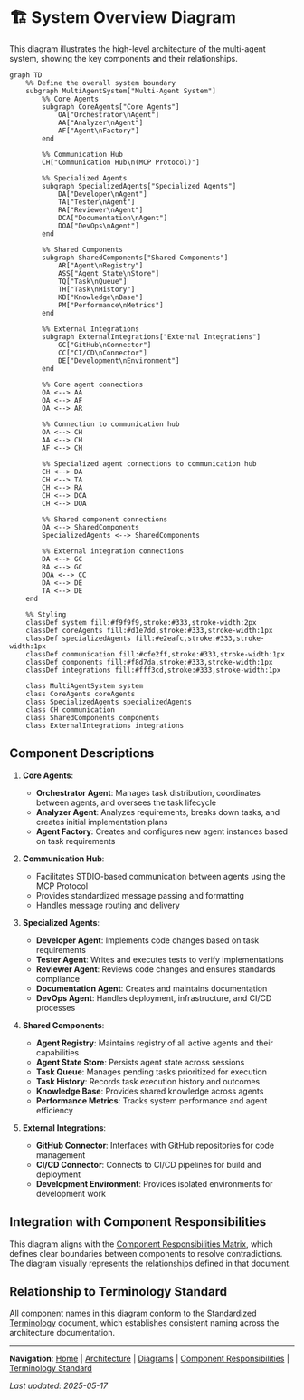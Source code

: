 # 🏗️ System Overview Diagram

This diagram illustrates the high-level architecture of the multi-agent system, showing the key components and their relationships.

```mermaid
graph TD
    %% Define the overall system boundary
    subgraph MultiAgentSystem["Multi-Agent System"]
        %% Core Agents
        subgraph CoreAgents["Core Agents"]
            OA["Orchestrator\nAgent"] 
            AA["Analyzer\nAgent"]
            AF["Agent\nFactory"]
        end

        %% Communication Hub
        CH["Communication Hub\n(MCP Protocol)"]

        %% Specialized Agents
        subgraph SpecializedAgents["Specialized Agents"]
            DA["Developer\nAgent"]
            TA["Tester\nAgent"]
            RA["Reviewer\nAgent"]
            DCA["Documentation\nAgent"]
            DOA["DevOps\nAgent"]
        end

        %% Shared Components
        subgraph SharedComponents["Shared Components"]
            AR["Agent\nRegistry"]
            ASS["Agent State\nStore"]
            TQ["Task\nQueue"]
            TH["Task\nHistory"]
            KB["Knowledge\nBase"]
            PM["Performance\nMetrics"]
        end

        %% External Integrations
        subgraph ExternalIntegrations["External Integrations"]
            GC["GitHub\nConnector"]
            CC["CI/CD\nConnector"]
            DE["Development\nEnvironment"]
        end

        %% Core agent connections
        OA <--> AA
        OA <--> AF
        OA <--> AR

        %% Connection to communication hub
        OA <--> CH
        AA <--> CH
        AF <--> CH

        %% Specialized agent connections to communication hub
        CH <--> DA
        CH <--> TA
        CH <--> RA
        CH <--> DCA
        CH <--> DOA

        %% Shared component connections
        OA <--> SharedComponents
        SpecializedAgents <--> SharedComponents

        %% External integration connections
        DA <--> GC
        RA <--> GC
        DOA <--> CC
        DA <--> DE
        TA <--> DE
    end

    %% Styling
    classDef system fill:#f9f9f9,stroke:#333,stroke-width:2px
    classDef coreAgents fill:#d1e7dd,stroke:#333,stroke-width:1px
    classDef specializedAgents fill:#e2eafc,stroke:#333,stroke-width:1px
    classDef communication fill:#cfe2ff,stroke:#333,stroke-width:1px
    classDef components fill:#f8d7da,stroke:#333,stroke-width:1px
    classDef integrations fill:#fff3cd,stroke:#333,stroke-width:1px

    class MultiAgentSystem system
    class CoreAgents coreAgents
    class SpecializedAgents specializedAgents
    class CH communication
    class SharedComponents components
    class ExternalIntegrations integrations
```

## Component Descriptions

1. **Core Agents**:
   - **Orchestrator Agent**: Manages task distribution, coordinates between agents, and oversees the task lifecycle
   - **Analyzer Agent**: Analyzes requirements, breaks down tasks, and creates initial implementation plans
   - **Agent Factory**: Creates and configures new agent instances based on task requirements

2. **Communication Hub**:
   - Facilitates STDIO-based communication between agents using the MCP Protocol
   - Provides standardized message passing and formatting
   - Handles message routing and delivery

3. **Specialized Agents**:
   - **Developer Agent**: Implements code changes based on task requirements
   - **Tester Agent**: Writes and executes tests to verify implementations
   - **Reviewer Agent**: Reviews code changes and ensures standards compliance
   - **Documentation Agent**: Creates and maintains documentation
   - **DevOps Agent**: Handles deployment, infrastructure, and CI/CD processes

4. **Shared Components**:
   - **Agent Registry**: Maintains registry of all active agents and their capabilities
   - **Agent State Store**: Persists agent state across sessions
   - **Task Queue**: Manages pending tasks prioritized for execution
   - **Task History**: Records task execution history and outcomes
   - **Knowledge Base**: Provides shared knowledge across agents
   - **Performance Metrics**: Tracks system performance and agent efficiency

5. **External Integrations**:
   - **GitHub Connector**: Interfaces with GitHub repositories for code management
   - **CI/CD Connector**: Connects to CI/CD pipelines for build and deployment
   - **Development Environment**: Provides isolated environments for development work

## Integration with Component Responsibilities

This diagram aligns with the [Component Responsibilities Matrix](../component-responsibilities.md), which defines clear boundaries between components to resolve contradictions. The diagram visually represents the relationships defined in that document.

## Relationship to Terminology Standard

All component names in this diagram conform to the [Standardized Terminology](../terminology-standard.md) document, which establishes consistent naming across the architecture documentation.

---

<!-- 🧭 NAVIGATION -->
**Navigation**: [Home](../README.md) | [Architecture](../README.md) | [Diagrams](./README.md) | [Component Responsibilities](../component-responsibilities.md) | [Terminology Standard](../terminology-standard.md)

*Last updated: 2025-05-17*